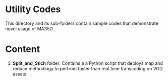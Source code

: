 # Utility Codes
This directory and its sub-folders contain sample codes that demonstrate novel usage of MA35D.

# Content

1. __Split_and_Stich__ folder: Contains a a Python script that deploys map and reduce methodlogy to perfrom faster than real time transcoding on VOD assets
